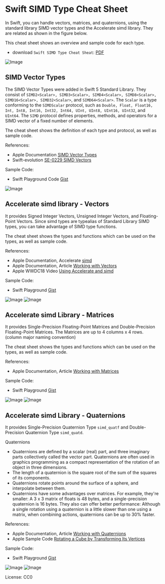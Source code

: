 # Swift SIMD Type Cheat Sheet

In Swift, you can handle vectors, matrices, and quaternions,   ​​using the standard library SIMD vector types
 and the Accelerate simd library.
They are related as shown in the figure below.

This cheat sheet shows an overview and sample code for each type.

- download `Swift SIMD Type Cheat Sheat`: [PDF](pdf/swift_vector_cheat_sheet.pdf "Cheat Sheat PDF file")

![Image](images/fig_vector_simd.png)

## SIMD Vector Types

The SIMD Vector Types were added in Swift 5 Standard Library.
They consist of `SIMD2<Scalar>, SIMD3<Scalar>, SIMD4<Scalar>, SIMD8<Scalar>,
SIMD16<Scalar>, SIMD32<Scalar>`, and `SIMD64<Scalar>`.
The `Scalar` is a type conforming to the `SIMDScalar` protocol,
such as `Double, Float, Float16, Int, Int8, Int16, Int32, Int64,
UInt, UInt8, UInt16, UInt32`, and `UInt64`.
The `SIMD` protocol defines properties, methods, and operators
for a SIMD vector of a fixed number of elements.

The cheat sheet shows the definition of each type and protocol,
as well as sample code.

References:

- Apple Documentation [SIMD Vector Types](https://developer.apple.com/documentation/swift/swift_standard_library/numbers_and_basic_values/simd_vector_types)
- Swift-evolution [SE-0229 SIMD Vectors](https://github.com/apple/swift-evolution/blob/master/proposals/0229-simd.md)

Sample Code:

- Swift Playground Code [Gist](https://gist.github.com/ynagatomo/b55dae8a1e4b7817ce4e9d90fda68b0d "simd_vector.playground")

![Image](images/swift_simd_cheat_sheet_v1_2022.001.png)

## Accelerate simd library - Vectors

It provides Signed Integer Vectors, Unsigned Integer Vectors,
and Floating-Point Vectors.
Since simd types are typealias of Standard Library SIMD types, you can take advantage of SIMD type functions.

The cheat sheet shows the types and functions which can be used on the types, as well as sample code.

References:
- Apple Documentation, Accelerate [simd](https://developer.apple.com/documentation/accelerate/simd)
- Apple Documentation, Article [Working with Vectors](https://developer.apple.com/documentation/accelerate/working_with_vectors)
- Apple WWDC18 Video [Using Accelerate and simd](https://developer.apple.com/videos/play/wwdc2018/701/)

Sample Code:
- Swift Playground [Gist](https://gist.github.com/ynagatomo/785049721bc043fe12a783e77dff8a98)

![Image](images/swift_simd_cheat_sheet_v1_2022.002.png)
![Image](images/swift_simd_cheat_sheet_v1_2022.003.png)

## Accelerate simd Library - Matrices

It provides Single-Precision Floating-Point Matrices and
Double-Precision Floating-Point Matrices.
The Matrices are up to 4 columns x 4 rows.
(column major naming convention)

The cheat sheet shows the types and functions which can be used on the types, as well as sample code.

References:
- Apple Documentation, Article [Working with Matrices](https://developer.apple.com/documentation/accelerate/working_with_matrices)

Sample Code:
- Swift Playground [Gist](https://gist.github.com/ynagatomo/695f5f8c8392d133642405d7364c67dc)

![Image](images/swift_simd_cheat_sheet_v1_2022.004.png)
![Image](images/swift_simd_cheat_sheet_v1_2022.005.png)

## Accelerate simd Library - Quaternions

It provides Single-Precision Quaternion Type `simd_quatf`
and Double-Precision Quaternion Type `simd_quatd`.

Quaternions

- Quaternions are defined by a scalar (real) part, and three imaginary parts collectively called the vector part. Quaternions are often used in graphics programming as a compact representation of the rotation of an object in three dimensions.
- The length of a quaternion is the square root of the sum of the squares of its components.
- Quaternions rotate points around the surface of a sphere, and interpolate between them.
- Quaternions have some advantages over matrices. For example, they're smaller: A 3 x 3 matrix of floats is 48 bytes, and a single-precision quaternion is 16 bytes. They also can offer better performance: Although a single rotation using a quaternion is a little slower than one using a matrix, when combining actions, quaternions can be up to 30% faster.

References:
- Apple Documentation, Article [Working with Quaternions](https://developer.apple.com/documentation/accelerate/working_with_quaternions)
- Apple Sample Code [Rotating a Cube by Transforming Its Vertices](https://developer.apple.com/documentation/accelerate/rotating_a_cube_by_transforming_its_vertices)

Sample Code:
- Swift Playground [Gist](https://gist.github.com/ynagatomo/17c092e6c5357e44c5d5d0cdf85a06f0)

![Image](images/swift_simd_cheat_sheet_v1_2022.006.png)
![Image](images/swift_simd_cheat_sheet_v1_2022.007.png)

License: CC0
